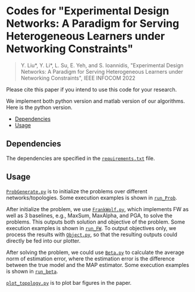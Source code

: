 # Codes for "Experimental Design Networks: A Paradigm for Serving Heterogeneous  Learners under Networking Constraints"

> Y. Liu*, Y. Li*, L. Su, E. Yeh, and S. Ioannidis, "Experimental Design Networks: A Paradigm for Serving Heterogeneous  Learners under Networking Constraints", IEEE INFOCOM 2022

Please cite this paper if you intend to use this code for your research.

We implement both python version and matlab version of our algorithms. Here is the python version.

* [Dependencies](#dependencies)
* [Usage](#usage)
  

## Dependencies

The dependencies are specified in the [``requirements.txt``](requirements.txt) file. 

## Usage

[``ProbGenerate.py``](ProbGenerate.py) is to initialize the problems over different networks/topologies. Some execution examples is shown in [``run_Prob``](run_Prob).

After initialize the problem, we use [``FrankWolf.py``](FrankWolf.py), which implements FW as well as 3 baselines, e.g., MaxSum, MaxAlpha, and PGA, to solve the problems. This outputs both solution and objective of the problem. Some execution examples is shown in [``run_FW``](run_FW). To output objectives only, we process the results with [``Object.py``](Object.py), so that the resulting outputs could directly be fed into our plotter.

After solving the problem, we could use [``Beta.py``](Beta.py) to calculate the average norm of estimation error, where the estimation error is the difference between the true model and the MAP estimator. Some execution examples is shown in [``run_beta``](run_beta).

[``plot_topology.py``](plot_topology.py) is to plot bar figures in the paper.



